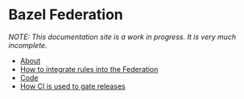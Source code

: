 # Bazel Federation

*NOTE: This documentation site is a work in progress. It is very much
incomplete.*

-   [About](about.md)
-   [How to integrate rules into the Federation](how_to_integrate.md)
-   [Code](https://github.com/bazelbuild/bazel-federation)
-   [How CI is used to gate releases](ci.md)
